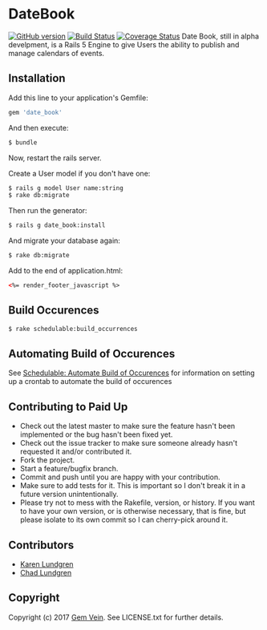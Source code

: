 # DateBook
[![GitHub version](https://badge.fury.io/gh/gemvein%2Fdate_book.svg)](http://badge.fury.io/gh/gemvein%2Fdate_book)
[![Build Status](https://travis-ci.org/gemvein/date_book.svg)](https://travis-ci.org/gemvein/date_book)
[![Coverage Status](https://coveralls.io/repos/gemvein/date_book/badge.svg)](https://coveralls.io/r/gemvein/date_book)
Date Book, still in alpha develpment, is a Rails 5 Engine to give Users the ability to publish and manage calendars of events.

## Installation
Add this line to your application's Gemfile:

```ruby
gem 'date_book'
```

And then execute:
```bash
$ bundle
```

Now, restart the rails server.

Create a User model if you don't have one:
```bash
$ rails g model User name:string
$ rake db:migrate
```

Then run the generator:
```bash
$ rails g date_book:install
```

And migrate your database again:
```bash
$ rake db:migrate
```

Add to the end of application.html:
```html
<%= render_footer_javascript %> 
```

## Build Occurences

```bash
$ rake schedulable:build_occurrences
```

## Automating Build of Occurences
See [Schedulable: Automate Build of Occurences](https://github.com/benignware/schedulable#automate-build-of-occurrences) for information on setting up a crontab to automate the build of occurences

## Contributing to Paid Up
 
* Check out the latest master to make sure the feature hasn't been implemented or the bug hasn't been fixed yet.
* Check out the issue tracker to make sure someone already hasn't requested it and/or contributed it.
* Fork the project.
* Start a feature/bugfix branch.
* Commit and push until you are happy with your contribution.
* Make sure to add tests for it. This is important so I don't break it in a future version unintentionally.
* Please try not to mess with the Rakefile, version, or history. If you want to have your own version, or is otherwise necessary, that is fine, but please isolate to its own commit so I can cherry-pick around it.

## Contributors
* [Karen Lundgren](https://github.com/nerakdon)
* [Chad Lundgren](https://github.com/chadlundgren)

## Copyright

Copyright (c) 2017 [Gem Vein](https://www.gemvein.com). See LICENSE.txt for further details.
